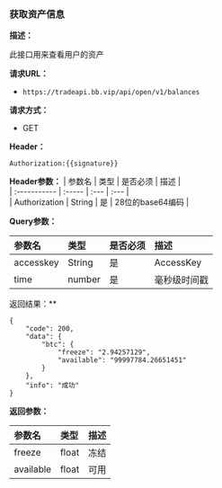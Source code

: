 ### 获取资产信息

**描述：**

此接口用来查看用户的资产

**请求URL：** 
- ` https://tradeapi.bb.vip/api/open/v1/balances `
  
**请求方式：**
- GET

**Header：**

```
Authorization:{{signature}}
```

**Header参数：**
| 参数名          | 类型     | 是否必须 | 描述   |   
| :----------- | :----- | :--- | :--- |   
| Authorization | String | 是    | 28位的base64编码 |   

**Query参数：**

| 参数名          | 类型     | 是否必须 | 描述   |
| :----------- | :----- | :--- | :--- |
| accesskey | String | 是    | AccessKey |
| time | number | 是    | 毫秒级时间戳 |


返回结果：**
```
{
	"code": 200,
	"data": {
		"btc": {
			"freeze": "2.94257129",
			"available": "99997784.26651451"
		}
	},
	"info": "成功"
}
```

**返回参数：**

| 参数名          | 类型   | 描述   |
| :----------- |  :--- | :--- |
| freeze | float     | 冻结 |
| available | float     | 可用 |
